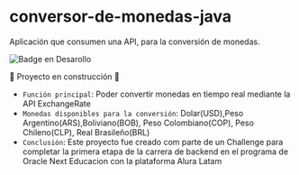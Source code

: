 # conversor-de-monedas-java
Aplicación que consumen una API, para la conversión de monedas.

![Badge en Desarollo](https://img.shields.io/badge/STATUS-EN%20DESAROLLO-green)

:construction: Proyecto en construcción :construction:
- `Función principal`: Poder convertir monedas en tiempo real mediante la API ExchangeRate
- `Monedas disponibles para la conversión`: Dolar(USD),Peso Argentino(ARS),Boliviano(BOB), Peso Colombiano(COP), Peso Chileno(CLP), Real Brasileño(BRL)
- `Conclusión`: Este proyecto fue creado com parte de un Challenge para completar la primera etapa de la carrera de backend en el programa de Oracle Next Educacion con la plataforma Alura Latam
